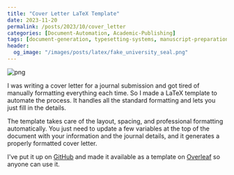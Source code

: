 ```yaml
---
title: "Cover Letter LaTeX Template"
date: 2023-11-20
permalink: /posts/2023/10/cover_letter
categories: [Document-Automation, Academic-Publishing]
tags: [document-generation, typesetting-systems, manuscript-preparation, template-engineering, scholarly-communication]
header:
  og_image: "/images/posts/latex/fake_university_seal.png"
---
```


![png](/images/posts/latex/manuscript_submission_cover_letter_overleaf.png)

I was writing a cover letter for a journal submission and got tired of manually formatting everything each time. So I made a LaTeX template to automate the process. It handles all the standard formatting and lets you just fill in the details.

<!--more-->

The template takes care of the layout, spacing, and professional formatting automatically. You just need to update a few variables at the top of the document with your information and the journal details, and it generates a properly formatted cover letter.

I've put it up on [GitHub](https://github.com/michael-swift/JournalCoverLetter) and made it available as a template on [Overleaf](https://www.overleaf.com/latex/templates/journal-submission-cover-letter/vsvmwwszmdtn) so anyone can use it.

